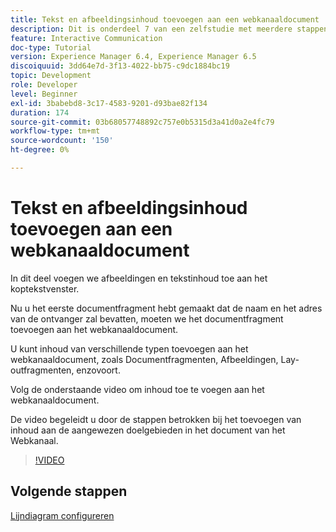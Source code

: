 ```yaml
---
title: Tekst en afbeeldingsinhoud toevoegen aan een webkanaaldocument
description: Dit is onderdeel 7 van een zelfstudie met meerdere stappen voor het maken van uw eerste interactieve communicatiedocument. In dit deel voegen we afbeeldingen en tekstinhoud toe aan het koptekstvenster.
feature: Interactive Communication
doc-type: Tutorial
version: Experience Manager 6.4, Experience Manager 6.5
discoiquuid: 3dd64e7d-3f13-4022-bb75-c9dc1884bc19
topic: Development
role: Developer
level: Beginner
exl-id: 3babebd8-3c17-4583-9201-d93bae82f134
duration: 174
source-git-commit: 03b68057748892c757e0b5315d3a41d0a2e4fc79
workflow-type: tm+mt
source-wordcount: '150'
ht-degree: 0%

---
```


# Tekst en afbeeldingsinhoud toevoegen aan een webkanaaldocument

In dit deel voegen we afbeeldingen en tekstinhoud toe aan het koptekstvenster.

Nu u het eerste documentfragment hebt gemaakt dat de naam en het adres van de ontvanger zal bevatten, moeten we het documentfragment toevoegen aan het webkanaaldocument.

U kunt inhoud van verschillende typen toevoegen aan het webkanaaldocument, zoals Documentfragmenten, Afbeeldingen, Lay-outfragmenten, enzovoort.

Volg de onderstaande video om inhoud toe te voegen aan het webkanaaldocument.

De video begeleidt u door de stappen betrokken bij het toevoegen van inhoud aan de aangewezen doelgebieden in het document van het Webkanaal.

>[!VIDEO](https://video.tv.adobe.com/v/22359?quality=12&learn=on)

## Volgende stappen

[Lijndiagram configureren](./parteight.md)
